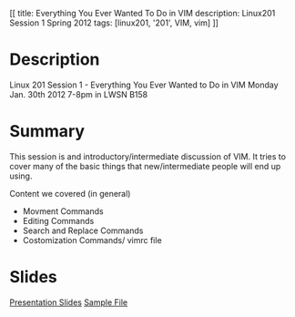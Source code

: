 [[
title: Everything You Ever Wanted To Do in VIM
description: Linux201 Session 1 Spring 2012
tags: [linux201, '201', VIM, vim]
]]

# Description
Linux 201 Session 1 - Everything You Ever Wanted to Do in VIM Monday Jan. 30th 2012 7-8pm in LWSN B158

# Summary
This session is and introductory/intermediate discussion of VIM. It tries to cover many of the basic things that new/intermediate people will end up using.

Content we covered (in general)

- Movment Commands
- Editing Commands
- Search and Replace Commands
- Costomization Commands/ vimrc file

# Slides
[Presentation Slides](Linux_201_session_1_Spring_2011.odp)
[Sample File](Madlibs_sample_program.txt)
